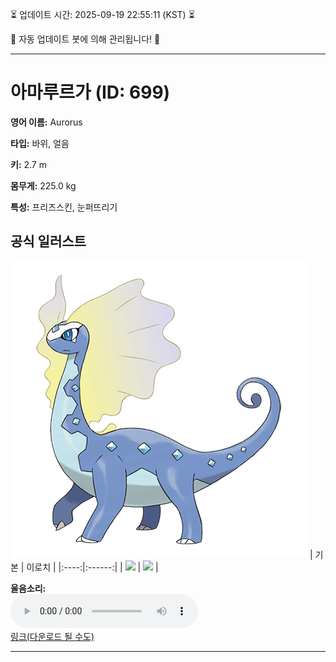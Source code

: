 
⏳ 업데이트 시간: 2025-09-19 22:55:11 (KST) ⏳

🤖 자동 업데이트 봇에 의해 관리됩니다! 🤖

---

# 아마루르가 (ID: 699)
**영어 이름:** Aurorus

**타입:** 바위, 얼음

**키:** 2.7 m

**몸무게:** 225.0 kg

**특성:** 프리즈스킨, 눈퍼뜨리기

## 공식 일러스트
![](https://raw.githubusercontent.com/PokeAPI/sprites/master/sprites/pokemon/other/official-artwork/699.png)
| 기본 | 이로치 |
|:----:|:------:|
| <img src="http://play.pokemonshowdown.com/sprites/ani/aurorus.gif" width="200"> | <img src="http://play.pokemonshowdown.com/sprites/ani-shiny/aurorus.gif" width="200"> |

**울음소리:**<br><audio controls src="https://raw.githubusercontent.com/PokeAPI/cries/main/cries/pokemon/latest/699.ogg"></audio><br> [링크(다운로드 될 수도)](https://raw.githubusercontent.com/PokeAPI/cries/main/cries/pokemon/latest/699.ogg)


---
